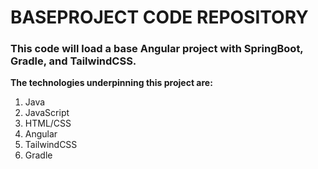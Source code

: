 # BASEPROJECT CODE REPOSITORY

### This code will load a base Angular project with SpringBoot, Gradle, and TailwindCSS.

**The technologies underpinning this project are:**
1. Java
2. JavaScript
3. HTML/CSS
4. Angular
5. TailwindCSS
6. Gradle
